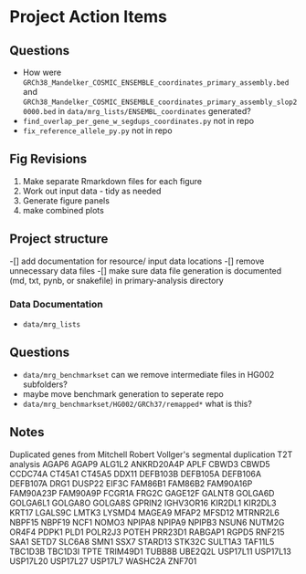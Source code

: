 # Project Action Items 
## Questions
- How were `GRCh38_Mandelker_COSMIC_ENSEMBLE_coordinates_primary_assembly.bed` and `GRCh38_Mandelker_COSMIC_ENSEMBLE_coordinates_primary_assembly_slop20000.bed` in `data/mrg_lists/ENSEMBL_coordinates` generated?
- `find_overlap_per_gene_w_segdups_coordinates.py` not in repo
- `fix_reference_allele_py.py` not in repo

## Fig Revisions
1. Make separate Rmarkdown files for each figure
1. Work out input data - tidy as needed
1. Generate figure panels
1. make combined plots


## Project structure
-[] add documentation for resource/ input data locations
-[] remove unnecessary data files
-[] make sure data file generation is documented (md, txt, pynb, or snakefile) in primary-analysis directory

### Data Documentation
- `data/mrg_lists`

## Questions
- `data/mrg_benchmarkset` can we remove intermediate files in HG002 subfolders?
- maybe move benchmark generation to seperate repo
- `data/mrg_benchmarkset/HG002/GRCh37/remapped*` what is this?

## Notes
Duplicated genes from Mitchell Robert Vollger's segmental duplication T2T analysis
AGAP6     AGAP9     ALG1L2     ANKRD20A4P  APLF      CBWD3
CBWD5     CCDC74A   CT45A1     CT45A5      DDX11     DEFB103B
DEFB105A  DEFB106A  DEFB107A   DRG1        DUSP22    EIF3C
FAM86B1   FAM86B2   FAM90A16P  FAM90A23P   FAM90A9P  FCGR1A
FRG2C     GAGE12F   GALNT8     GOLGA6D     GOLGA6L1  GOLGA8O
GOLGA8S   GPRIN2    IGHV3OR16  KIR2DL1     KIR2DL3   KRT17
LGALS9C   LMTK3     LYSMD4     MAGEA9      MFAP2     MFSD12
MTRNR2L6  NBPF15    NBPF19     NCF1        NOMO3     NPIPA8
NPIPA9    NPIPB3    NSUN6      NUTM2G      OR4F4     PDPK1
PLD1      POLR2J3   POTEH      PRR23D1     RABGAP1   RGPD5
RNF215    SAA1      SETD7      SLC6A8      SMN1      SSX7
STARD13   STK32C    SULT1A3    TAF11L5     TBC1D3B   TBC1D3I
TPTE      TRIM49D1  TUBB8B     UBE2Q2L     USP17L11  USP17L13
USP17L20  USP17L27  USP17L7    WASHC2A     ZNF701